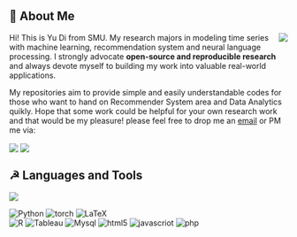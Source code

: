 ## 🔭 About Me

<img align='right' src="https://github-readme-stats.vercel.app/api?username=AmazingDD&show_icons=true&theme=vue&hide_border=true">

Hi! This is Yu Di from SMU. My research majors in modeling time series with machine learning, recommendation system and neural language processing. I strongly advocate **open-source and reproducible research** and always devote myself to building my work into valuable real-world applications.

My repositories aim to provide simple and easily understandable codes for those who want to hand on Recommender System area and Data Analytics quikly.
Hope that some work could be helpful for your own research work and that would be my pleasure! please feel free to drop me an [email](mailto:di.yu.2021@mitb.smu.edu.sg) or PM me via:

<a alt='LinkedIn' href='https://www.linkedin.com/in/yudimars/'><img align='center' src='https://img.shields.io/badge/LinkedIn-yudimars-blue?style=social&logo=linkedin'></a> <a alt='WeChat' href='https://github.com/PyPOTS/PyPOTS/blob/7e4c0f3acc047c62e46ef5b48d3e5b1d0f5ed236/docs/figs/Wechat_WDU.jpg'><img align='center' src='https://img.shields.io/badge/WeChat-yd1172392977-blue?style=social&logo=wechat'></a>


 ## ☭ Languages and Tools
 
  <img src="https://github-readme-stats.vercel.app/api/top-langs/?username=AmazingDD&layout=compact" />
 
![Python](https://img.shields.io/badge/python-3670A0?logo=python&logoColor=white) 
![torch](https://img.shields.io/badge/torch-EE4C2C?logo=pytorch&logoColor=white) 
![LaTeX](https://img.shields.io/badge/latex-%23008080.svg?logo=latex&logoColor=white) 	
![R](https://img.shields.io/badge/R-%23E34F26.svg?logo=R&logoColor=white&color=00bfff) 
![Tableau](https://img.shields.io/badge/Tableau-%2311AB00.svg?logo=Tableau&logoColor=white) 
![Mysql](https://img.shields.io/badge/MySQL-%234479A1?logo=mysql&logoColor=white)
![html5](https://img.shields.io/badge/html5-%23E34F26?style=flat&logo=html5&logoColor=white)
![javascriot](https://img.shields.io/badge/javascript-%23F7DF1E?logo=JavaScript&logoColor=white)
![php](https://img.shields.io/badge/php-%23777BB4?logo=php&logoColor=white)
<!-- ![Tableau](https://img.shields.io/badge/Tableau-%2311AB00.svg?style=for-the-badge&logo=Tableau&logoColor=white)  -->

